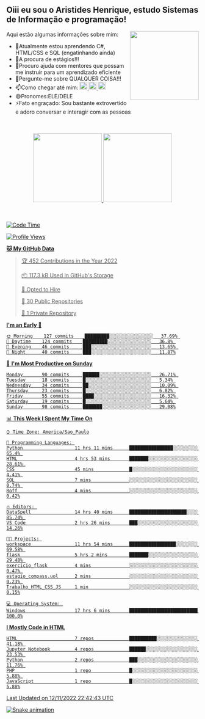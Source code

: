 ## Oiii eu sou o Aristides Henrique, estudo Sistemas de Informação e programação!

<div >
Aqui estão algumas informações sobre mim:<img align="right" height="180em" src="https://user-images.githubusercontent.com/97318481/177042589-45d62122-82a9-4a32-b3a7-87b322825b2f.png">
</div>

- 🌱Atualmente estou aprendendo C#, HTML/CSS e SQL (engatinhando ainda)
- 👯A procura de estágios!!!
- 🤔Procuro ajuda com mentores que possam me instruir para um aprendizado eficiente
- 💬Pergunte-me sobre QUALQUER COISA!!!
- 📫Como chegar até mim:
  <a href="https://www.instagram.com/aryhenry/" target="_blank">
  <img src="https://img.shields.io/badge/-Instagram-%23E4405F?style=for-the-badge&logo=instagram&logoColor=black" height="20px">
  </a>
  <a href="https://www.linkedin.com/in/aristides-henrique/" target="_blank">
  <img src="https://img.shields.io/badge/-LinkedIn-%230077B5?style=for-the-badge&logo=linkedin&logoColor=black" height="20px">
  </a> 
  <a href="mailto:arihenriqueuna@gmail.com">
  <img src="https://img.shields.io/badge/-Gmail-%23333?style=for-the-badge&logo=gmail&logoColor=white" height="20px">
  </a>
- 😄Pronomes:ELE/DELE
- ⚡Fato engraçado: Sou bastante extrovertido e adoro conversar e interagir com as pessoas
<br/>
<br/>
<div align="center">
  <a href="https://github.com/arihenrique">
  <img height="180em" src="https://github-readme-stats.vercel.app/api?username=arihenrique&show_icons=true&theme=dracula&include_all_commits=true&count_private=true"/>
  <img height="180em" src="https://github-readme-stats.vercel.app/api/top-langs/?username=arihenrique&layout=compact&langs_count=7&theme=dracula"/>
</div><br/><br/>

<!--START_SECTION:waka-->
![Code Time](http://img.shields.io/badge/Code%20Time-281%20hrs%205%20mins-blue)

![Profile Views](http://img.shields.io/badge/Profile%20Views-19-blue)

**🐱 My GitHub Data** 

> 🏆 452 Contributions in the Year 2022
 > 
> 📦 117.3 kB Used in GitHub's Storage 
 > 
> 💼 Opted to Hire
 > 
> 📜 30 Public Repositories 
 > 
> 🔑 1 Private Repository 
 > 
**I'm an Early 🐤** 

```text
🌞 Morning    127 commits    █████████░░░░░░░░░░░░░░░░   37.69% 
🌇 Daytime    124 commits    █████████░░░░░░░░░░░░░░░░   36.8% 
🌃 Evening    46 commits     ███░░░░░░░░░░░░░░░░░░░░░░   13.65% 
🌙 Night      40 commits     ███░░░░░░░░░░░░░░░░░░░░░░   11.87%

```
📅 **I'm Most Productive on Sunday** 

```text
Monday       90 commits     ██████░░░░░░░░░░░░░░░░░░░   26.71% 
Tuesday      18 commits     █░░░░░░░░░░░░░░░░░░░░░░░░   5.34% 
Wednesday    34 commits     ██░░░░░░░░░░░░░░░░░░░░░░░   10.09% 
Thursday     23 commits     █░░░░░░░░░░░░░░░░░░░░░░░░   6.82% 
Friday       55 commits     ████░░░░░░░░░░░░░░░░░░░░░   16.32% 
Saturday     19 commits     █░░░░░░░░░░░░░░░░░░░░░░░░   5.64% 
Sunday       98 commits     ███████░░░░░░░░░░░░░░░░░░   29.08%

```


📊 **This Week I Spent My Time On** 

```text
⌚︎ Time Zone: America/Sao_Paulo

💬 Programming Languages: 
Python                   11 hrs 11 mins      ████████████████░░░░░░░░░   65.4% 
HTML                     4 hrs 53 mins       ███████░░░░░░░░░░░░░░░░░░   28.61% 
CSS                      45 mins             █░░░░░░░░░░░░░░░░░░░░░░░░   4.41% 
SQL                      7 mins              ░░░░░░░░░░░░░░░░░░░░░░░░░   0.74% 
Roff                     4 mins              ░░░░░░░░░░░░░░░░░░░░░░░░░   0.42%

🔥 Editors: 
DataSpell                14 hrs 40 mins      █████████████████████░░░░   85.74% 
VS Code                  2 hrs 26 mins       ███░░░░░░░░░░░░░░░░░░░░░░   14.26%

🐱‍💻 Projects: 
workspace                11 hrs 54 mins      █████████████████░░░░░░░░   69.58% 
flask                    5 hrs 2 mins        ███████░░░░░░░░░░░░░░░░░░   29.48% 
exercicio_flask          4 mins              ░░░░░░░░░░░░░░░░░░░░░░░░░   0.47% 
estagio_compass.uol      2 mins              ░░░░░░░░░░░░░░░░░░░░░░░░░   0.23% 
Trabalho_HTML_CSS_JS     1 min               ░░░░░░░░░░░░░░░░░░░░░░░░░   0.15%

💻 Operating System: 
Windows                  17 hrs 6 mins       █████████████████████████   100.0%

```

**I Mostly Code in HTML** 

```text
HTML                     7 repos             ██████████░░░░░░░░░░░░░░░   41.18% 
Jupyter Notebook         4 repos             ██████░░░░░░░░░░░░░░░░░░░   23.53% 
Python                   2 repos             ███░░░░░░░░░░░░░░░░░░░░░░   11.76% 
PHP                      1 repo              █░░░░░░░░░░░░░░░░░░░░░░░░   5.88% 
JavaScript               1 repo              █░░░░░░░░░░░░░░░░░░░░░░░░   5.88%

```



 Last Updated on 12/11/2022 22:42:43 UTC
<!--END_SECTION:waka-->

![Snake animation](https://github.com/arihenrique/arihenrique/blob/output/github-contribution-grid-snake.svg)
